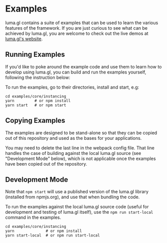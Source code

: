 # Examples

luma.gl contains a suite of examples that can be used to learn the various features of the framework. If you are just curious to see what can be achieved by luma.gl, you are welcome to check out the live demos at [luma.gl's website]().


## Running Examples

If you'd like to poke around the example code and use them to learn how to develop using luma.gl, you can build and run the examples yourself, following the instruction below:

To run the examples, go to their directories, install and start, e.g:

    cd examples/core/instancing
    yarn         # or npm install
    yarn start   # or npm start


## Copying Examples

The examples are designed to be stand-alone so that they can be copied out of this repository and used as the bases for your applications.

You may need to delete the last line in the webpack config file. That line handles the case of building against the local luma.gl source (see "Development Mode" below), which is not applicable once the examples have been copied out of the repository.


## Development Mode

Note that `npm start` will use a published version of the luma.gl library (installed from npmjs.org), and use that when bundling the code.

To run the examples against the local luma.gl source code (useful for development and testing of luma.gl itself), use the `npm run start-local` command in the examples.

    cd examples/core/instancing
    yarn              # or npm install
    yarn start-local  # or npm run start-local
